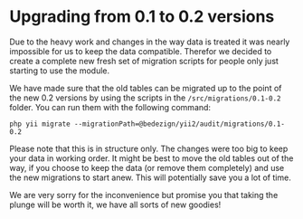 # Upgrading from 0.1 to 0.2 versions

Due to the heavy work and changes in the way data is treated it was nearly impossible for us to keep the data compatible. Therefor we decided to create a complete new fresh set of migration scripts for people only just starting to use the module.

We have made sure that the old tables can be migrated up to the point of the new 0.2 versions by using the scripts in the `/src/migrations/0.1-0.2` folder. You can run them with the following command:

```
php yii migrate --migrationPath=@bedezign/yii2/audit/migrations/0.1-0.2
```

Please note that this is in structure only. The changes were too big to keep your data in working order. It might be best to move the old tables out of the way, if you choose to keep the data (or remove them completely) and use the new migrations to start anew. This will potentially save you a lot of time. 

We are very sorry for the inconvenience but promise you that taking the plunge will be worth it, we have all sorts of new goodies!
